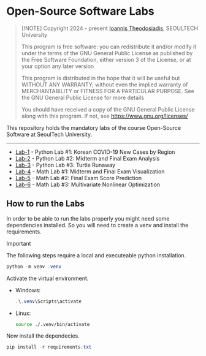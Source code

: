 # Open-Source Software Labs
>
> [!NOTE]
> Copyright 2024 - present [Ioannis Theodosiadis](mailto:ioannis@seoultech.ac.kr), SEOULTECH University
>
> This program is free software: you can redistribute it and/or modify
> it under the terms of the GNU General Public License as published by
> the Free Software Foundation, either version 3 of the License, or
> at your option any later version
>
> This program is distributed in the hope that it will be useful
> but WITHOUT ANY WARRANTY; without even the implied warranty of
> MERCHANTABILITY or FITNESS FOR A PARTICULAR PURPOSE.  See the
> GNU General Public License for more details
>
> You should have received a copy of the GNU General Public License
> along with this program. If not, see <https://www.gnu.org/licenses/>

This repository holds the mandatory labs of the course Open-Source Software at SeoulTech University.

---

- [Lab-1](./lab-1/README.md) - Python Lab #1: Korean COVID-19 New Cases by Region
- [Lab-2](./lab-2/README.md) - Python Lab #2: Midterm and Final Exam Analysis
- [Lab-3](./lab-3/README.md) - Python Lab #3: Turtle Runaway
- [Lab-4](./lab-4/README.md) - Math Lab #1: Midterm and Final Exam Visualization
- [Lab-5](./lab-5/README.md) - Math Lab #2: Final Exam Score Prediction
- [Lab-6](./lab-6/README.md) - Math Lab #3: Multivariate Nonlinear Optimization

## How to run the Labs

In order to be able to run the labs properly you might need some dependencies installed. So you will need to create a venv and install the requirements.

> [!IMPORTANT]
> The following steps require a local and executeable python installation.

```PowerShell
python -m venv .venv
```

Activate the virtual environment.

- Windows:

    ```PowerShell
    .\.venv\Scripts\activate
    ```

- Linux:

    ```bash
    source ./.venv/bin/activate
    ```

Now install the dependecies.

```PowerShell
pip install -r requirements.txt
```

